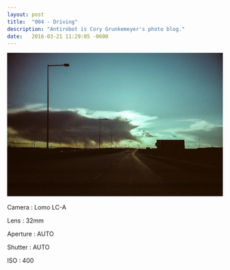 ```yaml
---
layout: post
title:  "004 - Driving"
description: "Antirobot is Cory Grunkemeyer's photo blog."
date:   2016-03-21 11:29:05 -0600
---
```


![004 - Driving](/photos/004.jpg)

Camera
: Lomo LC-A

Lens
: 32mm

Aperture
: AUTO

Shutter
: AUTO

ISO
: 400

